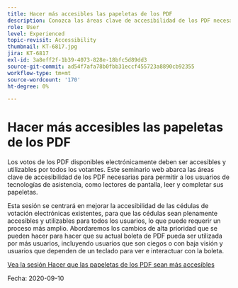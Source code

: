 ```yaml
---
title: Hacer más accesibles las papeletas de los PDF
description: Conozca las áreas clave de accesibilidad de los PDF necesarias para permitir a los usuarios de tecnologías de asistencia, como lectores de pantalla, leer y completar sus papeletas
role: User
level: Experienced
topic-revisit: Accessibility
thumbnail: KT-6817.jpg
jira: KT-6817
exl-id: 3a8eff2f-1b39-4073-828e-18bfc5d89dd3
source-git-commit: ad54f7afa78b0fbb31eccf455723a8890cb92355
workflow-type: tm+mt
source-wordcount: '170'
ht-degree: 0%

---
```


# Hacer más accesibles las papeletas de los PDF

Los votos de los PDF disponibles electrónicamente deben ser accesibles y utilizables por todos los votantes. Este seminario web abarca las áreas clave de accesibilidad de los PDF necesarias para permitir a los usuarios de tecnologías de asistencia, como lectores de pantalla, leer y completar sus papeletas.

Esta sesión se centrará en mejorar la accesibilidad de las cédulas de votación electrónicas existentes, para que las cédulas sean plenamente accesibles y utilizables para todos los usuarios, lo que puede requerir un proceso más amplio. Abordaremos los cambios de alta prioridad que se pueden hacer para hacer que su actual boleta de PDF pueda ser utilizada por más usuarios, incluyendo usuarios que son ciegos o con baja visión y usuarios que dependen de un teclado para ver e interactuar con la boleta.

[Vea la sesión Hacer que las papeletas de los PDF sean más accesibles](https://event.on24.com/wcc/r/2620020/599427B9BC7DA6BB34A4D46EB0EB1F63)

Fecha: 2020-09-10